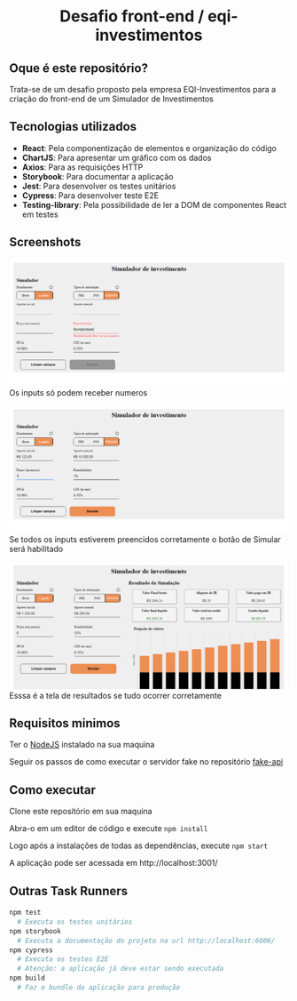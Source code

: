 <h1 align="center">Desafio front-end / eqi-investimentos</h1>

## Oque é este repositório?

Trata-se de um desafio proposto pela empresa EQI-Investimentos para a criação do front-end de um Simulador de Investimentos

## Tecnologias utilizados

- **React**: Pela componentização de elementos e organização do código
- **ChartJS**: Para apresentar um gráfico com os dados
- **Axios**: Para as requisições HTTP
- **Storybook**: Para documentar a aplicação
- **Jest**: Para desenvolver os testes unitários
- **Cypress**: Para desenvolver teste E2E
- **Testing-library**: Pela possibilidade de ler a DOM de componentes React em testes

## Screenshots

![input error](./public/screenshots/error.png)
Os inputs só podem receber numeros

![input sucess](./public/screenshots/success.png)
Se todos os inputs estiverem preencidos corretamente o botão de Simular será habilitado

![input result](./public/screenshots/result.png)
Esssa é a tela de resultados se tudo ocorrer corretamente

## Requisitos minimos

Ter o [NodeJS](https://nodejs.org/en/) instalado na sua maquina

Seguir os passos de como executar o servidor fake no repositório [fake-api](https://github.com/eqi-investimentos/desafio-fake-api#como-executar)

## Como executar

Clone este repositório em sua maquina

Abra-o em um editor de código e execute `npm install`

Logo após a instalações de todas as dependências, execute `npm start`

A aplicação pode ser acessada em http://localhost:3001/

## Outras Task Runners

```bash
npm test
  # Executa os testes unitários
npm storybook
  # Executa a documentação do projeto na url http://localhost:6006/
npm cypress
  # Executa os testes E2E
  # Atenção: a aplicação já deve estar sendo executada
npm build
  # Faz o bundle da aplicação para produção
```

